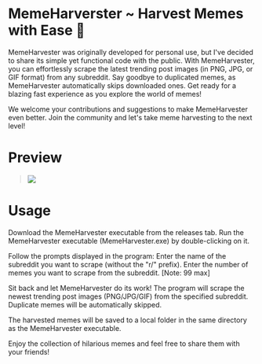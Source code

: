 # MemeHarverster ~ Harvest Memes with Ease 🚀

MemeHarvester was originally developed for personal use, but I've decided to share its simple yet functional code with the public. With MemeHarvester, you can effortlessly scrape the latest trending post images (in PNG, JPG, or GIF format) from any subreddit. Say goodbye to duplicated memes, as MemeHarvester automatically skips downloaded ones. Get ready for a blazing fast experience as you explore the world of memes!

We welcome your contributions and suggestions to make MemeHarvester even better. Join the community and let's take meme harvesting to the next level!

# Preview
> ![](https://i.imgur.com/E5bcEMG.gif)

# Usage

Download the MemeHarvester executable from the releases tab.
Run the MemeHarvester executable (MemeHarvester.exe) by double-clicking on it.

Follow the prompts displayed in the program:
   Enter the name of the subreddit you want to scrape (without the "r/" prefix).
   Enter the number of memes you want to scrape from the subreddit. [Note: 99 max]

Sit back and let MemeHarvester do its work! 
The program will scrape the newest trending post images (PNG/JPG/GIF) from the specified subreddit. Duplicate memes will be automatically skipped.

The harvested memes will be saved to a local folder in the same directory as the MemeHarvester executable.

Enjoy the collection of hilarious memes and feel free to share them with your friends!

